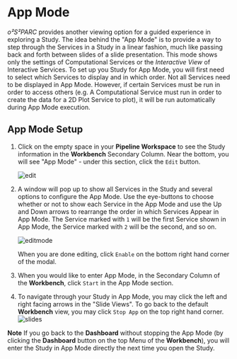 # App Mode

*o²S²PARC* provides another viewing option for a guided experience in exploring a Study. The idea behind the "App Mode" is to provide a way to step through the Services in a Study in a linear fashion, much like passing back and forth between slides of a slide presentation. This mode shows only the settings of Computational Services or the *Interactive View* of Interactive Services. To set up you Study for App Mode, you will first need to select which Services to display and in which order. Not all Services need to be displayed in App Mode. However, if certain Services must be run in order to access others (e.g. A Computational Service must run in order to create the data for a 2D Plot Service to plot), it will be run automatically during App Mode execution.

## App Mode Setup
1. Click on the empty space in your **Pipeline Workspace** to see the Study information in the **Workbench** Secondary Column. Near the bottom, you will see "App Mode" - under this section, click the ```Edit``` button. 

    ![edit](https://user-images.githubusercontent.com/28002886/153859656-fe130136-6d3b-4f35-8f96-f88ca1d04a59.png ':size=300')

2. A window will pop up to show all Services in the Study and several options to configure the App Mode. Use the eye-buttons to choose whether or not to show each Service in the App Mode and use the Up and Down arrows to rearrange the order in which Services Appear in App Mode. The Service marked with ```1``` will be the first Service shown in App Mode, the Service marked with ```2``` will be the second, and so on.

    ![editmode](https://user-images.githubusercontent.com/28002886/153860812-2b216c9b-4e05-4ec2-a612-54139b8a7e2b.png ':size=500')

    When you are done editing, click ```Enable``` on the bottom right hand corner of the modal.

3. When you would like to enter App Mode, in the Secondary Column of the **Workbench**, click ```Start``` in the App Mode section.

4. To navigate through your Study in App Mode, you may click the left and right facing arrows in the "Slide Views". To go back to the default **Workbench** view, you may click ```Stop App``` on the top right hand corner.
    ![slides](https://user-images.githubusercontent.com/28002886/153861185-d5068c8b-dd97-4ffb-9797-73ca3de48578.png ':size=800')

**Note** If you go back to the **Dashboard** without stopping the App Mode (by clicking the **Dashboard** button on the top Menu of the **Workbench**), you will enter the Study in App Mode directly the next time you open the Study.